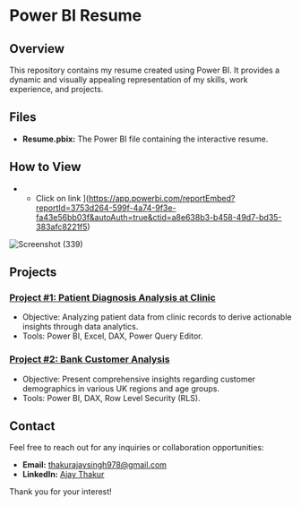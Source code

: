 # Power BI Resume

## Overview
This repository contains my resume created using Power BI. It provides a dynamic and visually appealing representation of my skills, work experience, and projects.

## Files
- **Resume.pbix:** The Power BI file containing the interactive resume.


## How to View
- * Click on link
](https://app.powerbi.com/reportEmbed?reportId=3753d264-599f-4a74-9f3e-fa43e56bb03f&autoAuth=true&ctid=a8e638b3-b458-49d7-bd35-383afc8221f5)

![Screenshot (339)](https://github.com/ajay9359/Resume_BI/assets/153490133/840bbd25-0154-4984-a9e8-4c5af03fda1a)


## Projects
### [Project #1: Patient Diagnosis Analysis at Clinic](https://github.com/ajay9359/Project_1)
- Objective: Analyzing patient data from clinic records to derive actionable insights through data analytics.
- Tools: Power BI, Excel, DAX, Power Query Editor.

### [Project #2: Bank Customer Analysis](https://github.com/ajay9359/Project-2)
- Objective: Present comprehensive insights regarding customer demographics in various UK regions and age groups.
- Tools: Power BI, DAX, Row Level Security (RLS).

## Contact
Feel free to reach out for any inquiries or collaboration opportunities:
- **Email:** thakurajaysingh978@gmail.com
- **LinkedIn:** [Ajay Thakur](https://www.linkedin.com/in/ajay-singh-thakur-556140298/)

Thank you for your interest!

